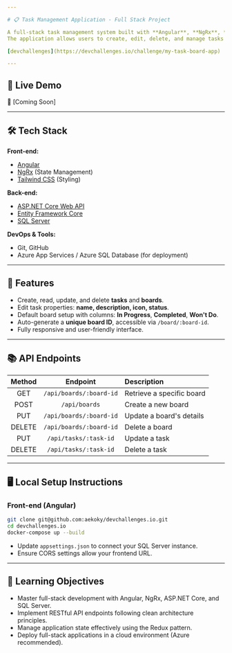 ```yaml
---

# 📋 Task Management Application - Full Stack Project

A full-stack task management system built with **Angular**, **NgRx**, **ASP.NET Core Web API**, and **SQL Server**.  
The application allows users to create, edit, delete, and manage tasks and boards, leveraging modern front-end and back-end technologies.

[devchallenges](https://devchallenges.io/challenge/my-task-board-app)

---
```


## 🚀 Live Demo

🔗 [Coming Soon]

---

## 🛠️ Tech Stack

**Front-end:**
- [Angular](https://angular.io/)
- [NgRx](https://ngrx.io/) (State Management)
- [Tailwind CSS](https://tailwindcss.com/) (Styling)

**Back-end:**
- [ASP.NET Core Web API](https://dotnet.microsoft.com/en-us/apps/aspnet)
- [Entity Framework Core](https://learn.microsoft.com/en-us/ef/core/)
- [SQL Server](https://www.microsoft.com/en-us/sql-server/sql-server-downloads)

**DevOps & Tools:**
- Git, GitHub
- Azure App Services / Azure SQL Database (for deployment)

---

## 🎨 Features

- Create, read, update, and delete **tasks** and **boards**.
- Edit task properties: **name, description, icon, status**.
- Default board setup with columns: **In Progress**, **Completed**, **Won't Do**.
- Auto-generate a **unique board ID**, accessible via `/board/:board-id`.
- Fully responsive and user-friendly interface.

---

## 📚 API Endpoints

| Method | Endpoint | Description |
|:------:|:--------:|:------------|
| GET | `/api/boards/:board-id` | Retrieve a specific board |
| POST | `/api/boards` | Create a new board |
| PUT | `/api/boards/:board-id` | Update a board's details |
| DELETE | `/api/boards/:board-id` | Delete a board |
| PUT | `/api/tasks/:task-id` | Update a task |
| DELETE | `/api/tasks/:task-id` | Delete a task |

---

## 🖥️ Local Setup Instructions

### Front-end (Angular)

```bash
git clone git@github.com:aekoky/devchallenges.io.git
cd devchallenges.io
docker-compose up --build
```

- Update `appsettings.json` to connect your SQL Server instance.
- Ensure CORS settings allow your frontend URL.

---

## 🎯 Learning Objectives

- Master full-stack development with Angular, NgRx, ASP.NET Core, and SQL Server.
- Implement RESTful API endpoints following clean architecture principles.
- Manage application state effectively using the Redux pattern.
- Deploy full-stack applications in a cloud environment (Azure recommended).
